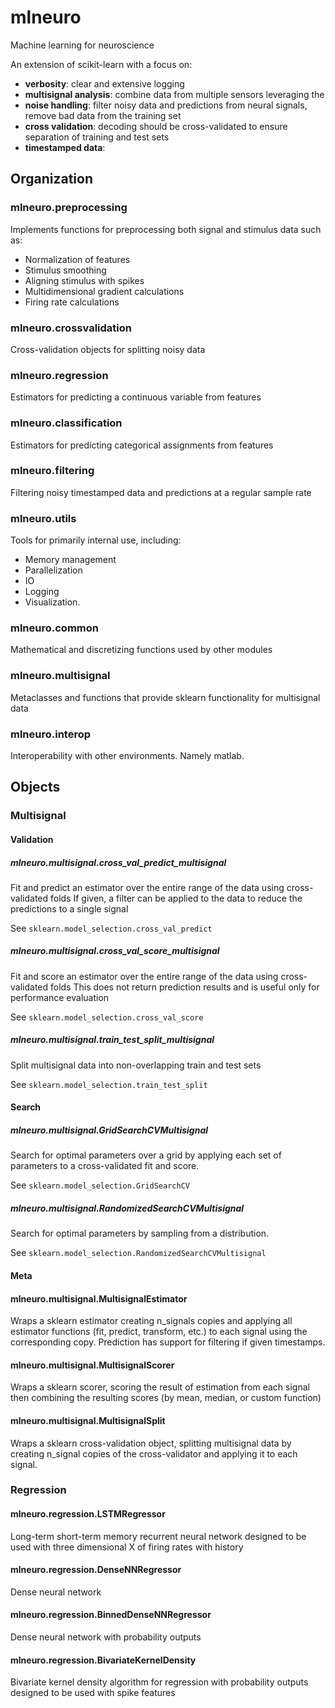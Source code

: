 # mlneuro

Machine learning for neuroscience

An extension of scikit-learn with a focus on:
- **verbosity**: clear and extensive logging
- **multisignal analysis**: combine data from multiple sensors leveraging the 
- **noise handling**: filter noisy data and predictions from neural signals, remove bad data from the training set
- **cross validation**: decoding should be cross-validated to ensure separation of training and test sets
- **timestamped data**:



## Organization

### mlneuro.preprocessing

Implements functions for preprocessing both signal and stimulus data such as:

- Normalization of features
- Stimulus smoothing
- Aligning stimulus with spikes
- Multidimensional gradient calculations
- Firing rate calculations

### mlneuro.crossvalidation

Cross-validation objects for splitting noisy data

### mlneuro.regression

Estimators for predicting a continuous variable from features

### mlneuro.classification

Estimators for predicting categorical assignments from features

### mlneuro.filtering

Filtering noisy timestamped data and predictions at a regular sample rate

### mlneuro.utils

Tools for primarily internal use, including:

- Memory management
- Parallelization
- IO
- Logging
- Visualization.

### mlneuro.common

Mathematical and discretizing functions used by other modules

### mlneuro.multisignal

Metaclasses and functions that provide sklearn functionality for multisignal data

### mlneuro.interop

Interoperability with other environments. Namely matlab.




## Objects


### Multisignal


#### Validation

##### mlneuro.multisignal.cross_val_predict_multisignal

Fit and predict an estimator over the entire range of the data using cross-validated folds
If given, a filter can be applied to the data to reduce the predictions to a single signal

See `sklearn.model_selection.cross_val_predict`

##### mlneuro.multisignal.cross_val_score_multisignal

Fit and score an estimator over the entire range of the data using cross-validated folds
This does not return prediction results and is useful only for performance evaluation

See `sklearn.model_selection.cross_val_score`

##### mlneuro.multisignal.train_test_split_multisignal

Split multisignal data into non-overlapping train and test sets

See `sklearn.model_selection.train_test_split`


#### Search

##### mlneuro.multisignal.GridSearchCVMultisignal

Search for optimal parameters over a grid by applying each set of parameters to
a cross-validated fit and score. 

See `sklearn.model_selection.GridSearchCV`

##### mlneuro.multisignal.RandomizedSearchCVMultisignal

Search for optimal parameters by sampling from a distribution.

See `sklearn.model_selection.RandomizedSearchCVMultisignal`


#### Meta

#### mlneuro.multisignal.MultisignalEstimator

Wraps a sklearn estimator creating n_signals copies and applying all estimator
functions (fit, predict, transform, etc.) to each signal using the corresponding
copy. Prediction has support for filtering if given timestamps.

#### mlneuro.multisignal.MultisignalScorer

Wraps a sklearn scorer, scoring the result of estimation from each signal
then combining the resulting scores (by mean, median, or custom function)

#### mlneuro.multisignal.MultisignalSplit

Wraps a sklearn cross-validation object, splitting multisignal data by
creating n_signal copies of the cross-validator and applying it to each
signal.


### Regression

#### mlneuro.regression.LSTMRegressor

Long-term short-term memory recurrent neural network
designed to be used with three dimensional X of firing rates with history

#### mlneuro.regression.DenseNNRegressor

Dense neural network

#### mlneuro.regression.BinnedDenseNNRegressor

Dense neural network with probability outputs

#### mlneuro.regression.BivariateKernelDensity

Bivariate kernel density algorithm for regression with probability outputs
designed to be used with spike features